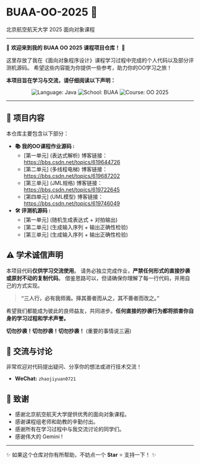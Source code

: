 # BUAA-OO-2025 🚀
北京航空航天大学 2025 面向对象课程 

---

👋 **欢迎来到我的 BUAA OO 2025 课程项目仓库！** 👋

这里存放了我在《面向对象程序设计》课程学习过程中完成的个人代码以及部分评测机源码。
希望这些内容能为你提供一些参考，助力你的OO学习之旅！

**本项目旨在学习与交流，请仔细阅读以下声明：**

<p align="center">
  <img src="https://img.shields.io/badge/Language-Java-blue.svg" alt="Language: Java">
  <img src="https://img.shields.io/badge/School-BUAA-lightgrey.svg" alt="School: BUAA">
  <img src="https://img.shields.io/badge/Course-OO%202025-brightgreen.svg" alt="Course: OO 2025">
  <!-- 如果你的仓库已经有 Star 和 Fork，可以取消注释下面这行 -->
  <!-- <a href="https://github.com/你的用户名/BUAA-OO-2025"><img src="https://img.shields.io/github/stars/你的用户名/BUAA-OO-2025.svg?style=social" alt="Stars"></a> -->
</p>

---

## 🌟 项目内容

本仓库主要包含以下部分：

*   **📚 我的OO课程作业源码 :**
    *   [第一单元] (表达式解析)    博客链接：https://bbs.csdn.net/topics/619644726
    *   [第二单元] (多线程电梯)    博客链接：https://bbs.csdn.net/topics/619687202
    *   [第三单元] (JML规格)      博客链接：https://bbs.csdn.net/topics/619722645
    *   [第四单元] (UML模型)      博客链接：https://bbs.csdn.net/topics/619746049
*   **🛠️ 评测机源码 :**
    *   [第一单元] (随机生成表达式 + 对拍输出)
    *   [第二单元] (生成输入序列 + 输出正确性检验)
    *   [第三单元] (生成输入序列 + 输出正确性检验)

## ⚠️ 学术诚信声明

本项目代码**仅供学习交流使用**。
请务必独立完成作业，**严禁任何形式的直接抄袭或原封不动的复制代码**。
借鉴思路可以，但请确保你理解了每一行代码，并用自己的方式实现。

> **“三人行，必有我师焉。择其善者而从之，其不善者而改之。”**

希望我们都能成为彼此的良师益友，共同进步。**任何直接的抄袭行为都将损害你自身的学习过程和学术声誉。**

**切勿抄袭！切勿抄袭！切勿抄袭！** (重要的事情说三遍)

## 💬 交流与讨论

非常欢迎对代码提出疑问、分享你的想法或进行技术交流！

*   **WeChat:** `zhaojiyuan0721` 

## 🙏 致谢

*   感谢北京航空航天大学提供优秀的面向对象课程。
*   感谢课程组老师和助教的辛勤付出。
*   感谢所有在学习过程中与我交流讨论的同学们。
*   感谢伟大的 Gemini !

---

✨ 如果这个仓库对你有所帮助，不妨点一个 **Star** ⭐ 支持一下！ ✨
